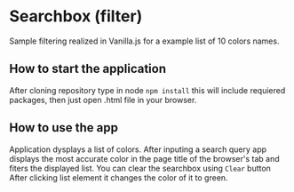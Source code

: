 # Searchbox (filter)

Sample filtering realized in Vanilla.js for a example list of 10 colors names.

## How to start the application

After cloning repository type in node `npm install` this will include requiered packages, then just open .html file in your browser.

## How to use the app

Application dysplays a list of colors. 
After inputing a search query app displays the most accurate color in the page title of the browser's tab and fiters the displayed list.
You can clear the searchbox using `Clear` button
After clicking list element it changes the color of it to green.
